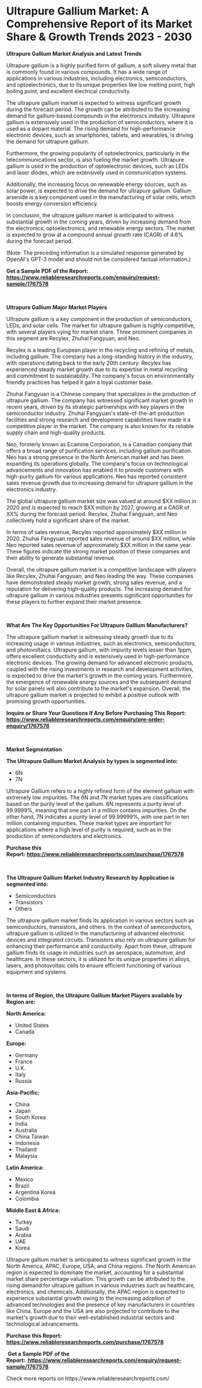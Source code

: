 <p><h1>Ultrapure Gallium Market: A Comprehensive Report of its Market Share & Growth Trends 2023 - 2030</h1></p><p><strong>Ultrapure Gallium Market Analysis and Latest Trends</strong></p>
<p><p>Ultrapure gallium is a highly purified form of gallium, a soft silvery metal that is commonly found in various compounds. It has a wide range of applications in various industries, including electronics, semiconductors, and optoelectronics, due to its unique properties like low melting point, high boiling point, and excellent electrical conductivity.</p><p>The ultrapure gallium market is expected to witness significant growth during the forecast period. The growth can be attributed to the increasing demand for gallium-based compounds in the electronics industry. Ultrapure gallium is extensively used in the production of semiconductors, where it is used as a dopant material. The rising demand for high-performance electronic devices, such as smartphones, tablets, and wearables, is driving the demand for ultrapure gallium.</p><p>Furthermore, the growing popularity of optoelectronics, particularly in the telecommunications sector, is also fueling the market growth. Ultrapure gallium is used in the production of optoelectronic devices, such as LEDs and laser diodes, which are extensively used in communication systems.</p><p>Additionally, the increasing focus on renewable energy sources, such as solar power, is expected to drive the demand for ultrapure gallium. Gallium arsenide is a key component used in the manufacturing of solar cells, which boosts energy conversion efficiency.</p><p>In conclusion, the ultrapure gallium market is anticipated to witness substantial growth in the coming years, driven by increasing demand from the electronics, optoelectronics, and renewable energy sectors. The market is expected to grow at a compound annual growth rate (CAGR) of 4.6% during the forecast period. </p><p>(Note: The preceding information is a simulated response generated by OpenAI's GPT-3 model and should not be considered factual information.)</p></p>
<p><strong>Get a Sample PDF of the Report:&nbsp; <a href="https://www.reliableresearchreports.com/enquiry/request-sample/1767578">https://www.reliableresearchreports.com/enquiry/request-sample/1767578</a></strong></p>
<p>&nbsp;</p>
<p><strong>Ultrapure Gallium Major Market Players</strong></p>
<p><p>Ultrapure gallium is a key component in the production of semiconductors, LEDs, and solar cells. The market for ultrapure gallium is highly competitive, with several players vying for market share. Three prominent companies in this segment are Recylex, Zhuhai Fangyuan, and Neo.</p><p>Recylex is a leading European player in the recycling and refining of metals, including gallium. The company has a long-standing history in the industry, with operations dating back to the early 20th century. Recylex has experienced steady market growth due to its expertise in metal recycling and commitment to sustainability. The company's focus on environmentally friendly practices has helped it gain a loyal customer base.</p><p>Zhuhai Fangyuan is a Chinese company that specializes in the production of ultrapure gallium. The company has witnessed significant market growth in recent years, driven by its strategic partnerships with key players in the semiconductor industry. Zhuhai Fangyuan's state-of-the-art production facilities and strong research and development capabilities have made it a competitive player in the market. The company is also known for its reliable supply chain and high-quality products.</p><p>Neo, formerly known as Ecamine Corporation, is a Canadian company that offers a broad range of purification services, including gallium purification. Neo has a strong presence in the North American market and has been expanding its operations globally. The company's focus on technological advancements and innovation has enabled it to provide customers with high-purity gallium for various applications. Neo has reported consistent sales revenue growth due to increasing demand for ultrapure gallium in the electronics industry.</p><p>The global ultrapure gallium market size was valued at around $XX million in 2020 and is expected to reach $XX million by 2027, growing at a CAGR of XX% during the forecast period. Recylex, Zhuhai Fangyuan, and Neo collectively hold a significant share of the market.</p><p>In terms of sales revenue, Recylex reported approximately $XX million in 2020. Zhuhai Fangyuan reported sales revenue of around $XX million, while Neo reported sales revenue of approximately $XX million in the same year. These figures indicate the strong market position of these companies and their ability to generate substantial revenue.</p><p>Overall, the ultrapure gallium market is a competitive landscape with players like Recylex, Zhuhai Fangyuan, and Neo leading the way. These companies have demonstrated steady market growth, strong sales revenue, and a reputation for delivering high-quality products. The increasing demand for ultrapure gallium in various industries presents significant opportunities for these players to further expand their market presence.</p></p>
<p>&nbsp;</p>
<p><strong>What Are The Key Opportunities For Ultrapure Gallium Manufacturers?</strong></p>
<p><p>The ultrapure gallium market is witnessing steady growth due to its increasing usage in various industries, such as electronics, semiconductors, and photovoltaics. Ultrapure gallium, with impurity levels lesser than 1ppm, offers excellent conductivity and is extensively used in high-performance electronic devices. The growing demand for advanced electronic products, coupled with the rising investments in research and development activities, is expected to drive the market's growth in the coming years. Furthermore, the emergence of renewable energy sources and the subsequent demand for solar panels will also contribute to the market's expansion. Overall, the ultrapure gallium market is projected to exhibit a positive outlook with promising growth opportunities.</p></p>
<p><strong>Inquire or Share Your Questions If Any Before Purchasing This Report: <a href="https://www.reliableresearchreports.com/enquiry/pre-order-enquiry/1767578">https://www.reliableresearchreports.com/enquiry/pre-order-enquiry/1767578</a></strong></p>
<p>&nbsp;</p>
<p><strong>Market Segmentation</strong></p>
<p><strong>The Ultrapure Gallium Market Analysis by types is segmented into:</strong></p>
<p><ul><li>6N</li><li>7N</li></ul></p>
<p><p>Ultrapure Gallium refers to a highly refined form of the element gallium with extremely low impurities. The 6N and 7N market types are classifications based on the purity level of the gallium. 6N represents a purity level of 99.9999%, meaning that one part in a million contains impurities. On the other hand, 7N indicates a purity level of 99.99999%, with one part in ten million containing impurities. These market types are important for applications where a high level of purity is required, such as in the production of semiconductors and electronics.</p></p>
<p><strong>Purchase this Report:&nbsp;<a href="https://www.reliableresearchreports.com/purchase/1767578">https://www.reliableresearchreports.com/purchase/1767578</a></strong></p>
<p>&nbsp;</p>
<p><strong>The Ultrapure Gallium Market Industry Research by Application is segmented into:</strong></p>
<p><ul><li>Semiconductors</li><li>Transistors</li><li>Others</li></ul></p>
<p><p>The ultrapure gallium market finds its application in various sectors such as semiconductors, transistors, and others. In the context of semiconductors, ultrapure gallium is utilized in the manufacturing of advanced electronic devices and integrated circuits. Transistors also rely on ultrapure gallium for enhancing their performance and conductivity. Apart from these, ultrapure gallium finds its usage in industries such as aerospace, automotive, and healthcare. In these sectors, it is utilized for its unique properties in alloys, lasers, and photovoltaic cells to ensure efficient functioning of various equipment and systems.</p></p>
<p>&nbsp;</p>
<p><strong>In terms of Region, the Ultrapure Gallium Market Players available by Region are:</strong></p>
<p>
    <p> <strong> North America: </strong>
        <ul>
            <li>United States</li>
            <li>Canada</li>
        </ul>
        </p> 
    <p> <strong> Europe: </strong>
        <ul>
            <li>Germany</li>
            <li>France</li>
            <li>U.K.</li>
            <li>Italy</li>
            <li>Russia</li>
        </ul>
        </p> 
    <p> <strong> Asia-Pacific: </strong>
        <ul>
            <li>China</li>
            <li>Japan</li>
            <li>South Korea</li>
            <li>India</li>
            <li>Australia</li>
            <li>China Taiwan</li>
            <li>Indonesia</li>
            <li>Thailand</li>
            <li>Malaysia</li>
        </ul>
        </p> 
    <p> <strong> Latin America: </strong>
        <ul>
            <li>Mexico</li>
            <li>Brazil</li>
            <li>Argentina Korea</li>
            <li>Colombia</li>
        </ul>
        </p> 
    <p> <strong> Middle East & Africa: </strong>
        <ul>
            <li>Turkey</li>
            <li>Saudi</li>
            <li>Arabia</li>
            <li>UAE</li>
            <li>Korea</li>
        </ul>
    </p>
    </p>
<p><p>Ultrapure gallium market is anticipated to witness significant growth in the North America, APAC, Europe, USA, and China regions. The North American region is expected to dominate the market, accounting for a substantial market share percentage valuation. This growth can be attributed to the rising demand for ultrapure gallium in various industries such as healthcare, electronics, and chemicals. Additionally, the APAC region is expected to experience substantial growth owing to the increasing adoption of advanced technologies and the presence of key manufacturers in countries like China. Europe and the USA are also projected to contribute to the market's growth due to their well-established industrial sectors and technological advancements.</p></p>
<p><strong>Purchase this Report: <a href="https://www.reliableresearchreports.com/purchase/1767578">https://www.reliableresearchreports.com/purchase/1767578</a></strong></p>
<p>&nbsp;<strong>Get a Sample PDF of the Report:&nbsp;&nbsp;<a href="https://www.reliableresearchreports.com/enquiry/request-sample/1767578">https://www.reliableresearchreports.com/enquiry/request-sample/1767578</a></strong></p>
<p><strong></strong></p>
<p>Check more reports on https://www.reliableresearchreports.com/</p>